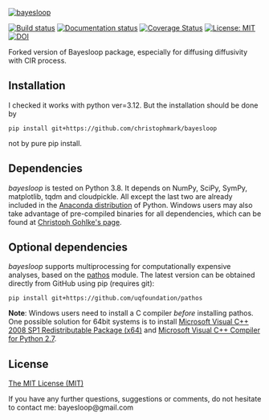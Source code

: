[![bayesloop](https://raw.githubusercontent.com/christophmark/bayesloop/master/docs/images/logo_400x100px.png)](http://bayesloop.com)

[![Build status](https://github.com/christophmark/bayesloop/workflows/Tests/badge.svg?branch=master)](https://github.com/christophmark/bayesloop/actions/workflows/test.yml)
[![Documentation status](https://readthedocs.org/projects/bayesloop/badge/?version=latest)](http://docs.bayesloop.com) 
[![Coverage Status](https://codecov.io/gh/christophmark/bayesloop/branch/master/graph/badge.svg?token=637W4M2RCE)](https://codecov.io/gh/christophmark/bayesloop)
[![License: MIT](https://img.shields.io/badge/License-MIT-blue.svg)](https://opensource.org/licenses/MIT)
[![DOI](https://zenodo.org/badge/41474112.svg)](https://zenodo.org/badge/latestdoi/41474112)

Forked version of Bayesloop package, especially for diffusing diffusivity with CIR process.

## Installation
I checked it works with python ver=3.12.
But the installation should be done by
```
pip install git+https://github.com/christophmark/bayesloop
```
not by pure pip install.


## Dependencies
*bayesloop* is tested on Python 3.8. It depends on NumPy, SciPy, SymPy, matplotlib, tqdm and cloudpickle. All except the last two are already included in the [Anaconda distribution](https://www.continuum.io/downloads) of Python. Windows users may also take advantage of pre-compiled binaries for all dependencies, which can be found at [Christoph Gohlke's page](http://www.lfd.uci.edu/~gohlke/pythonlibs/).

## Optional dependencies
*bayesloop* supports multiprocessing for computationally expensive analyses, based on the [pathos](https://github.com/uqfoundation/pathos) module. The latest version can be obtained directly from GitHub using pip (requires git):
```
pip install git+https://github.com/uqfoundation/pathos
```
**Note**: Windows users need to install a C compiler *before* installing pathos. One possible solution for 64bit systems is to install [Microsoft Visual C++ 2008 SP1 Redistributable Package (x64)](http://www.microsoft.com/en-us/download/confirmation.aspx?id=2092) and [Microsoft Visual C++ Compiler for Python 2.7](http://www.microsoft.com/en-us/download/details.aspx?id=44266).

## License
[The MIT License (MIT)](https://github.com/christophmark/bayesloop/blob/master/LICENSE)

If you have any further questions, suggestions or comments, do not hesitate to contact me: &#098;&#097;&#121;&#101;&#115;&#108;&#111;&#111;&#112;&#064;&#103;&#109;&#097;&#105;&#108;&#046;&#099;&#111;&#109;
